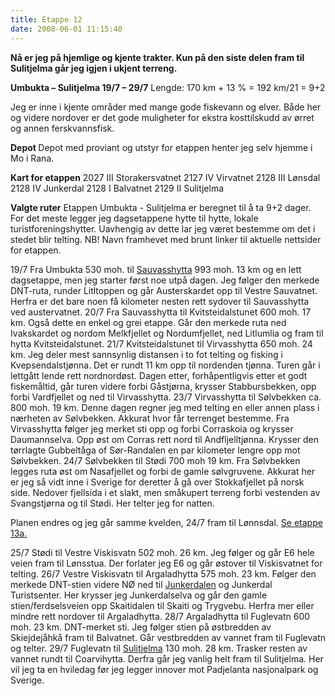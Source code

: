 ```yaml
---
title: Etappe 12
date: 2008-06-01 11:15:40
---
```


<strong>Nå er jeg på hjemlige og kjente trakter. Kun på den siste delen fram til Sulitjelma går jeg igjen i ukjent terreng.</strong>

<strong>Umbukta – Sulitjelma        19/7 – 29/7</strong>
Lengde: 170 km + 13 %        =  192 km/21 = 9+2

Jeg er inne i kjente områder med mange gode fiskevann og elver. Både her og videre nordover er det gode muligheter for ekstra kosttilskudd av ørret og annen ferskvannsfisk.

<strong>Depot </strong>
Depot med proviant og utstyr for etappen henter jeg selv hjemme i Mo i Rana.

<strong>Kart for etappen</strong>
2027 III    Storakersvatnet
2127 IV    Virvatnet
2128 III    Lønsdal
2128 IV    Junkerdal
2128 I        Balvatnet
2129 II        Sulitjelma

<strong>Valgte ruter</strong>
Etappen Umbukta - Sulitjelma er beregnet til å ta 9+2 dager. For det meste legger jeg dagsetappene hytte til hytte, lokale turistforeningshytter. Uavhengig av dette lar jeg været bestemme om det i stedet blir telting.
NB!  Navn framhevet med brunt linker til aktuelle nettsider for etappen.

19/7
Fra Umbukta 530 moh. til <a href="http://www.turistforeningen.no/rana/index.php">Sauvasshytta</a> 993 moh. 13 km og en lett dagsetappe, men jeg starter først noe utpå dagen. Jeg følger den merkede DNT-ruta, runder Litltoppen og går Austerskardet opp til Vestre Sauvatnet. Herfra er det bare noen få kilometer nesten rett sydover til Sauvasshytta ved austervatnet.
20/7
Fra Sauvasshytta til Kvitsteidalstunet 600 moh. 17 km. Også dette en enkel og grei etappe. Går den merkede ruta ned Ivakskardet og nordom Melkfjellet og Nordumfjellet, ned Litlumlia og fram til hytta Kvitsteidalstunet.
21/7
Kvitsteidalstunet til Virvasshytta 650 moh. 24 km. Jeg deler mest sannsynlig distansen i to fot telting og fisking i Kvepsendalstjønna. Det er rundt 11 km opp til nordenden tjønna. Turen går i lettgått lende rett nordnordøst. Dagen etter, forhåpentligvis etter et godt fiskemåltid, går turen videre forbi Gåstjørna, krysser Stabbursbekken, opp forbi Vardfjellet og ned til Virvasshytta.
23/7
Virvasshytta til Sølvbekken ca. 800 moh. 19 km.  Denne dagen regner jeg med telting en eller annen plass i nærheten av Sølvbekken. Akkurat hvor får terrenget bestemme. Fra Virvasshytta følger jeg merket sti opp og forbi Corraskoia og krysser Daumannselva. Opp øst om Corras rett nord til Andfljelltjønna. Krysser den tørrlagte Gubbeltåga of Sør-Randalen en par kilometer lengre opp mot Sølvbekken.
24/7
Sølvbekken til Stødi 700 moh 19 km. Fra Sølvbekken legges ruta øst om Nasafjellet og forbi de gamle sølvgruvene. Akkurat her er jeg så vidt inne i Sverige for deretter å gå over Stokkafjellet på norsk side. Nedover fjellsida i et slakt, men småkupert terreng forbi vestenden av Svangstjørna og til Stødi. Her telter jeg for natten.

Planen endres og jeg går samme kvelden, 24/7 fram til Lønnsdal. <a href="http://falleri.no/ruta/etappe-13b">Se etappe 13a.</a>

25/7
Stødi til Vestre Viskisvatn 502 moh. 26 km. Jeg følger og går E6 hele veien fram til Lønsstua. Der forlater jeg E6 og går østover til Viskisvatnet for telting.
26/7
Vestre Viskisvatn til Argaladhytta 575 moh. 23 km. Følger den merkede DNT-stien videre NØ ned til <a href="http://www.dirnat.no/junkerdal">Junkerdalen</a> og Junkerdal Turistsenter. Her krysser jeg Junkerdalselva og går den gamle stien/ferdselsveien opp Skaitidalen til Skaiti og Trygvebu. Herfra mer eller mindre rett nordover til Argaladhytta.
28/7
Argaladhytta til Fuglevatn 600 moh.  23 km.  DNT-merket sti. Jeg følger stien på østbredden av Skiejdejåhkå fram til Balvatnet. Går vestbredden av vannet fram til Fuglevatn og telter.
29/7
Fuglevatn til <a href="http://www.salten.com/sulitjelma/index.no.html">Sulitjelma</a> 130 moh. 28 km. Trasker resten av vannet rundt til Coarvihytta. Derfra går jeg vanlig helt fram til Sulitjelma. Her vil jeg ta en hviledag før jeg legger innover mot Padjelanta nasjonalpark og Sverige.
